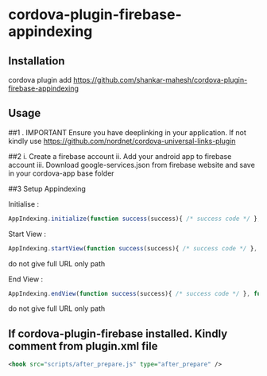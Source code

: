 # cordova-plugin-firebase-appindexing

## Installation
cordova plugin add https://github.com/shankar-mahesh/cordova-plugin-firebase-appindexing

## Usage
##1 . IMPORTANT Ensure you have deeplinking in your application. If not kindly use https://github.com/nordnet/cordova-universal-links-plugin

##2
	i.   Create a firebase account 
	ii.  Add your android app to firebase account
	iii. Download google-services.json from firebase website and save in your cordova-app base folder

##3 Setup Appindexing

Initialise : 
```js
AppIndexing.initialize(function success(success){ /* success code */ }, function failure(failure){ /*failure code*/ }, 'http://example.com'); 
```

Start View :
```js
AppIndexing.startView(function success(success){ /* success code */ }, function failure(failure){ /*failure code*/ }, 'title of the view ', 'website_path');
```
do not give full URL only path

End View :
```js
AppIndexing.endView(function success(success){ /* success code */ }, function failure(failure){ /*failure code*/ }, 'title of the view ', 'website_path');
```
do not give full URL only path


## If cordova-plugin-firebase installed. Kindly comment <hook src="scripts/after_prepare.js" type="after_prepare" /> from plugin.xml file 

```xml
<hook src="scripts/after_prepare.js" type="after_prepare" />
```

